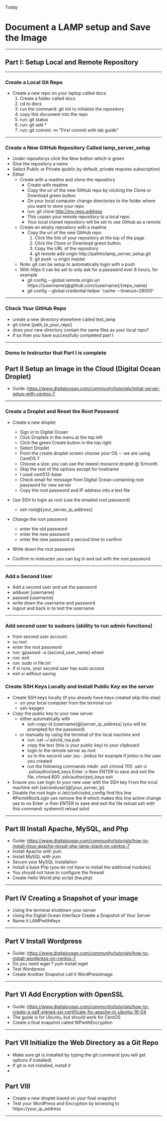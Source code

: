 Today
# Document a LAMP setup and Save the Image
---

## Part I: Setup Local and Remote Repository
---

### Create a Local Git Repo
- Create a new repo on your laptop called docs
	1. Create a folder called docs
	2. cd to docs
	3. run the command: git init to initialize the repository
	4. copy this document into the repo
	5. run: git status
	6. run: git add *
	7. run: git commit -m "First commit with lab guide"
--- 

### Create a New GitHub Repository Called lamp_server_setup
- Under repositorys click the New button which is green
- Give the repository a name
- Select Public or Private (public by default, private requires subscription)
- Either
	- Create with a readme and clone the repository
		- Create with readme
		- Copy the url of the new GitHub repo by clicking the Clone or Download green button
		- On your local computer change directories to the folder where you want to store your repo
		- run: git clone <http://my.repo.address>
		- This copies your remote repository to a local repo
		- Your local cloned repository will be set to use Github as a remote
	- Create an empty repository with a readme
		 - Copy the url of the new GitHub repo
			1. Click the link of your repository at the top of the page
			2. Click the Clone or Download green button
			3. Copy the URL of the repository  
			4. git remote add origin http://pathto/lamp_server_setup.git
			5. git push -u origin master
	- Note: git can be setup to automatically login with a push
	- With https it can be set to only ask for a password ever 8 hours, for example
		- git config --global remote.origin.url https://{username}@github.com/{username}/{repo_name}
	    - git config --global credential.helper 'cache --timeout=28000'
---

### Check Your GitHub Repo
- create a new directory elsewhere called test_lamp
- git clone [path_to_your_repo]
- does your new directory contain the same files as your local repo?
- if so then you have successfully completed part I
---

### Demo to Instructor that Part I is complete

## Part II Setup an Image in the Cloud (Digital Ocean Droplet)
- Guide: https://www.digitalocean.com/community/tutorials/initial-server-setup-with-centos-7
---

### Create a Droplet and Reset the Root Password
- Create a new droplet
	- Sign in to Digital Ocean
	- Click Droplets in the menu at the top left
	- Click the green Create button in the top right
	- Select Droplet
	- From the create droplet screen choose your OS -- we are using CentOS 7
	- Choose a size: you can use the lowest resource droplet @ 5/month
	- Skip the rest of the options except for hostname
	- I used cent512-base
	- Check email for message from Digital Ocean containing root password for new server
	- Copy the root password and IP address into a text file
	
	
- Use SSH to login as root (use the emailed root password)
	- ssh root@[your_server_ip_address]
- Change the root password
	- enter the old password
	- enter the new password
	- enter the new password a second time to confirm
- Write down the root password
- Confirm to instructor you can log in and out with the root password
---

### Add a Second User
- Add a second user and set the password 
- adduser [username] 
- passwd [username]
- write down the username and password
- logout and back in to test the username
---

### Add second user to sudoers (ability to run admin functions)
- from second user account:
- su root
- enter the root password
- run: gpasswd -a [second_user_name] wheel
- run: exit
- run: sudo vi file.txt
- if vi runs, your second user has sudo access
- exit vi without saving

### Create SSH Keys Locally and Install Public Key on the server
- Create SSH keys locally (if you already have keys created skip this step)
    - on your local computer from the terminal run
    - ssh-keygen
- Copy the public key to your new server
	- either automatically with 
		- ssh-copy-id [username]@[server_ip_address] (you will be prompted for the password)
	- or manually by using the terminal of the local machine and
		- run: cat ~/.ssh/id_rsa.pub
		- copy the text (this is your public key) to your clipboard
		- login to the remote server as root
		- su to the second user (su - jimbo) for example if jimbo is the user you created 
		- run the following commands
			    mkdir .ssh
				chmod 700 .ssh
				vi .ssh/authorized_keys
				Enter :x then ENTER to save and exit the file.
				chmod 600 .ssh/authorized_keys
				exit
- Ensure you can login to your new user with the SSH key
	From the local machine ssh [seconduser]@[your_server_ip]
- Disable the root login
	vi /etc/ssh/sshd_config
	find this line
	#PermitRootLogin yes
	remove the # which makes this line active
	change yes to no
	Enter :x then ENTER to save and exit the file
	reload ssh with this command:
	systemctl reload sshd
---

## Part III Install Apache, MySQL, and Php
- Guide: https://www.digitalocean.com/community/tutorials/how-to-install-linux-apache-mysql-php-lamp-stack-on-centos-7
- Install Apache with yum
- Install MySQL with yum
- Secure your MySQL installation
- Install a base Php (you do not have to install the addtional modules)
- You should not have to configure the firewall
- Create Hello World php script (hw.php)
---

## Part IV Creating a Snapshot of your image
- Using the terminal shutdown your server
- Using the Digital Ocean Interface Create a Snapshot of Your Server
- Name it LAMPwithKeys
---

## Part V Install Wordpress
- Guide: https://www.digitalocean.com/community/tutorials/how-to-install-wordpress-on-centos-7
- Do you need wget ? yum install wget
- Test Wordpress
- Create Another Snapshot call it WordPressImage
---

## Part VI Add Encryption with OpenSSL
- Guide: https://www.digitalocean.com/community/tutorials/how-to-create-a-self-signed-ssl-certificate-for-apache-in-ubuntu-16-04
- The guide is for Ubuntu, but should work for CentOS
- Create a final snapshot called WPwithEncryption
---

## Part VII Initialize the Web Directory as a Git Repo
- Make sure git is installed by typing the git command (you will get options if installed)
- If git is not installed, install it
- 

## Part VIII
- Create a new droplet based on your final snapshot 
- Test your WordPress and Encryption by browsing to https://your_ip_address
---





